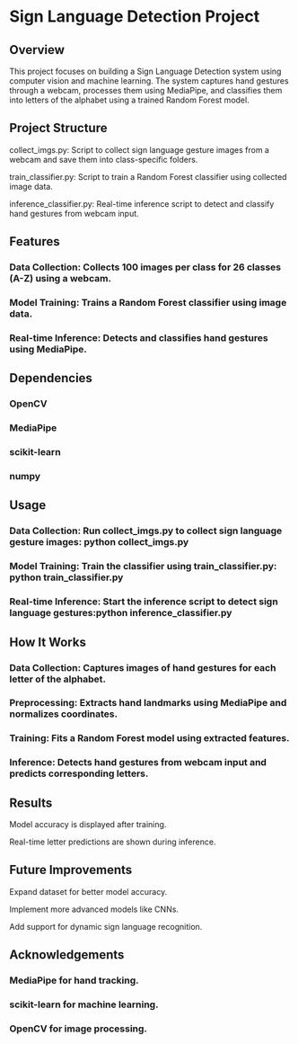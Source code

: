 # Sign Language Detection Project

## Overview

This project focuses on building a Sign Language Detection system using computer vision and machine learning. The system captures hand gestures through a webcam, processes them using MediaPipe, and classifies them into letters of the alphabet using a trained Random Forest model.

## Project Structure

collect_imgs.py: Script to collect sign language gesture images from a webcam and save them into class-specific folders.

train_classifier.py: Script to train a Random Forest classifier using collected image data.

inference_classifier.py: Real-time inference script to detect and classify hand gestures from webcam input.

## Features

### Data Collection: Collects 100 images per class for 26 classes (A-Z) using a webcam.

### Model Training: Trains a Random Forest classifier using image data.

### Real-time Inference: Detects and classifies hand gestures using MediaPipe.

## Dependencies

### OpenCV

### MediaPipe

### scikit-learn

### numpy

## Usage

### Data Collection: Run collect_imgs.py to collect sign language gesture images: python collect_imgs.py

### Model Training: Train the classifier using train_classifier.py: python train_classifier.py

### Real-time Inference: Start the inference script to detect sign language gestures:python inference_classifier.py

## How It Works

### Data Collection: Captures images of hand gestures for each letter of the alphabet.

### Preprocessing: Extracts hand landmarks using MediaPipe and normalizes coordinates.

### Training: Fits a Random Forest model using extracted features.

### Inference: Detects hand gestures from webcam input and predicts corresponding letters.

## Results

Model accuracy is displayed after training.

Real-time letter predictions are shown during inference.

## Future Improvements

Expand dataset for better model accuracy.

Implement more advanced models like CNNs.

Add support for dynamic sign language recognition.

## Acknowledgements

### MediaPipe for hand tracking.

### scikit-learn for machine learning.

### OpenCV for image processing.
